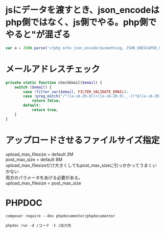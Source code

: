 # jsにデータを渡すとき、json_encodeはphp側ではなく、js側でやる。php側でやると&quot;が混ざる
```javascript
var a = JSON.parse('<?php echo json_encode($something, JSON_UNESCAPED_UNICODE); ?>');
```
# メールアドレスチェック  
```php
private static function checkEmail($email) {
    switch ($email) {
        case !filter_var($email, FILTER_VALIDATE_EMAIL):
        case !preg_match("/^([a-zA-Z0-9])+([a-zA-Z0-9\._-])*@([a-zA-Z0-9_-])+([a-zA-Z0-9\._-]+)+$/", $email):
            return false;
        default:
            return true;
    }
}
```

# アップロードさせるファイルサイズ指定

upload_max_filesize = default 2M   
post_max_size = default 8M   
upload_max_filesizeだけ大きくしてもpost_max_sizeに引っかかってうまくいかない   
両方のパラメータをあげる必要がある。   
upload_max_filesize < post_max_size

# PHPDOC
```composer require --dev phpdocumentor/phpdocumentor```

```phpdoc run -d /コード -t /出力先```
